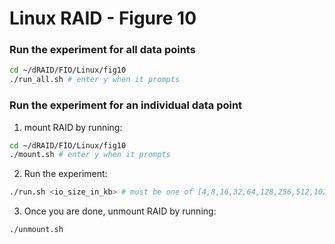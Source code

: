 # Linux RAID - Figure 10

### Run the experiment for all data points
```Bash
cd ~/dRAID/FIO/Linux/fig10
./run_all.sh # enter y when it prompts
```

### Run the experiment for an individual data point

1. mount RAID by running:
```Bash
cd ~/dRAID/FIO/Linux/fig10
./mount.sh # enter y when it prompts
```

2. Run the experiment:
```Bash
./run.sh <io_size_in_kb> # must be one of [4,8,16,32,64,128,256,512,1024,2048,3584]
```

3. Once you are done, unmount RAID by running:
```Bash
./unmount.sh
```